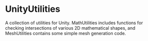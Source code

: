 # UnityUtilities
A collection of utilities for Unity. MathUtilities includes functions for checking intersections of various 2D mathematical shapes, and MeshUtilities contains some simple mesh generation code.
